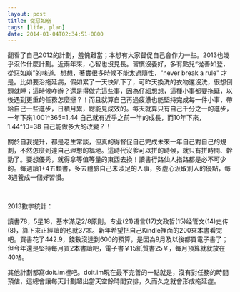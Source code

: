 ```yaml
---
layout: post
title: 從惡如崩
tags: [life, plan]
date: 2014-01-04T02:34:51+0800
---
```


翻看了自己2012的計劃，羞愧難當；本想有大家督促自己會作力一些。2013也幾乎沒作什麼計劃。近兩年來，心智也沒見長。習慣沒養好，多有點兒“從善如登，從惡如崩”的味道。想想，著實很多時候不能太過隨性，"never break a rule" 才是。比如要治拖延病，假如累了一天快趴下了，可昨天換洗的衣物還沒洗，很想倒頭就睡；這時候咋辦？還是得做完這些事，因為仔細想想，這種小事都要拖延，以後遇到更重的任務怎麼辦？！而且就算自己再過疲憊也能堅持完成每一件小事，帶給自己一些進步，日積月累，總能見成效的。每天就算只有自己千分之一的進步，一年下來1.001^365=1.44 自己就有近乎之前一半的成長，而10年下來，1.44^10=38 自己能做多大的改變？！

關於自我提升，都是老生常談，但真的得督促自己完成未來一年自己對自己的規劃，不然怎麼到達自己理想的福地。這時代沒爹可以拼的時候，就只有拼時間、幹勁了。要想優秀，就得拿等值等量的東西去換！讀書行路仙人指路都是必不可少的。每週讀1+4五類書，多去體驗自己未涉足的人事，多虛心汲取別人的優點，每3週養成一個好習慣。

 

2013數字統計：

讀書78，5星18，基本滿足2/8原則。专业(21)语言(17)文政哲(15)经管文(14)史传(8)，算下來正經讀的也就37本。新年希望把自己Kindle裡面的200來本書看完吧。買書花了442.9，錢數沒達到600的預算，是因為9月及以後都買電子書了；但今年還是堅持每月買2本書讀吧，電子書￥15紙質書25￥，每月預算就就放在40咯。

其他計劃都寫doit.im裡吧。doit.im現在最不完善的一點就是，沒有對任務的時間預估，這總會讓每天計劃超出當天空餘時間安排，久而久之就會形成拖延症。